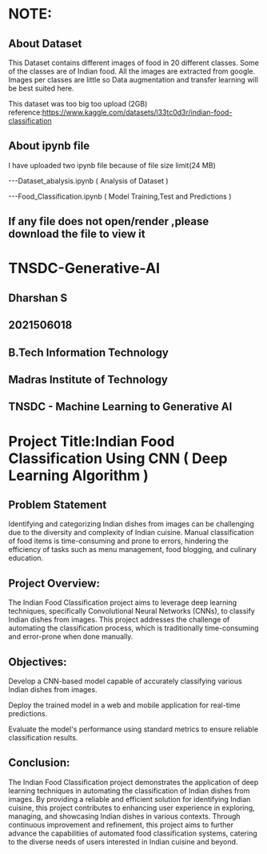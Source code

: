 # NOTE:
## About Dataset
This Dataset contains different images of food in 20 different classes. Some of the classes are of Indian food. All the images are extracted from google. Images per classes are little so Data augmentation and transfer learning will be best suited here.

This dataset was too big too upload (2GB) reference:https://www.kaggle.com/datasets/l33tc0d3r/indian-food-classification

## About ipynb file
I have uploaded two ipynb file because of file size limit(24 MB)

  ---Dataset_abalysis.ipynb ( Analysis of Dataset )
  
  ---Food_Classification.ipynb  ( Model Training,Test and Predictions )

## If any file does not open/render ,please download the file to view it

# TNSDC-Generative-AI

## Dharshan S
## 2021506018
## B.Tech Information Technology
## Madras Institute of Technology
## TNSDC - Machine Learning to Generative AI

# Project Title:Indian Food Classification Using CNN ( Deep Learning Algorithm )

## Problem Statement
Identifying and categorizing Indian dishes from images can be challenging due to the diversity and complexity of Indian cuisine. Manual classification of food items is time-consuming and prone to errors, hindering the efficiency of tasks such as menu management, food blogging, and culinary education.

## Project Overview:

The Indian Food Classification project aims to leverage deep learning techniques, specifically Convolutional Neural Networks (CNNs), to classify Indian dishes from images. This project addresses the challenge of automating the classification process, which is traditionally time-consuming and error-prone when done manually.

## Objectives:

Develop a CNN-based model capable of accurately classifying various Indian dishes from images.

Deploy the trained model in a web and mobile application for real-time predictions.

Evaluate the model's performance using standard metrics to ensure reliable classification results.

## Conclusion:

The Indian Food Classification project demonstrates the application of deep learning techniques in automating the classification of Indian dishes from images. By providing a reliable and efficient solution for identifying Indian cuisine, this project contributes to enhancing user experience in exploring, managing, and showcasing Indian dishes in various contexts. Through continuous improvement and refinement, this project aims to further advance the capabilities of automated food classification systems, catering to the diverse needs of users interested in Indian cuisine and beyond.

